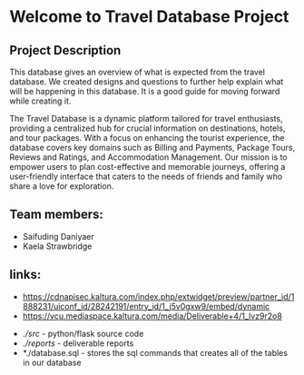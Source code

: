 # Welcome to Travel Database Project 

## Project Description
This database gives an overview of what is expected from the travel database. We created designs and questions to further help explain what will be happening in this database. It is a good guide for moving forward while creating it.

The Travel Database is a dynamic platform tailored for travel enthusiasts, providing a centralized hub for crucial information on destinations, hotels, and tour packages. With a focus on enhancing the tourist experience, the database covers key domains such as Billing and Payments, Package Tours, Reviews and Ratings, and Accommodation Management. Our mission is to empower users to plan cost-effective and memorable journeys, offering a user-friendly interface that caters to the needs of friends and family who share a love for exploration.

## Team members:

* Saifuding Daniyaer
* Kaela Strawbridge

## links: 
* https://cdnapisec.kaltura.com/index.php/extwidget/preview/partner_id/1888231/uiconf_id/28242191/entry_id/1_j5v0gxw9/embed/dynamic
* https://vcu.mediaspace.kaltura.com/media/Deliverable+4/1_lvz9r2o8

- *./src* - python/flask source code
- *./reports* - deliverable reports
- *./database.sql - stores the sql commands that creates all of the tables in our database


